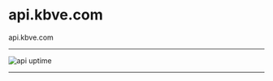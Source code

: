 # api.kbve.com
api.kbve.com

* * *

![api uptime](https://api.checklyhq.com/v1/badges/checks/206925a6-0f7b-4669-a4fd-b61b3f5b70fc?style=for-the-badge&theme=default&responseTime=true)

* * *